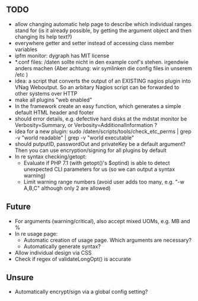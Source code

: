 
TODO
----

- allow changing automatic help page to describe which individual ranges stand for (is it already possible, by getting the argument object and then changing its help text?)
- everywhere getter and setter instead of accessing class member variables
- ipfm monitor: dygraph has MIT license
- *.conf files: /daten sollte nicht in den example conf's stehen. irgendwie anders machen (Aber achtung: wir symlinken die config files in unserem /etc )
- idea: a script that converts the output of an EXISTING nagios plugin into VNag Weboutput. So an arbitary Nagios script can be forwarded to other systems over HTTP
- make all plugins "web enabled"
- In the framework create an easy function, which generates a simple default HTML header and footer
- should error details, e.g. defective hard disks at the mdstat monitor be Verbosity=Summary, or Verbosity=AdditionalInformation ?
- idea for a new plugin: sudo /daten/scripts/tools/check_etc_perms | grep -v "world readable" | grep -v "world executable"
- should putputID, passwordOut and privateKey be a default argument? Then you can use encryption/signing for all plugins by default
- In re syntax checking/getopt:
  * Evaluate if PHP 7.1 (with getopt()'s $optind) is able to detect unexpected CLI parameters for us (so we can output a syntax warning)
  * Limit warning range numbers (avoid user adds too many, e.g. "-w A,B,C" although only 2 are allowed)

Future
------

- For arguments (warning/critical), also accept mixed UOMs, e.g. MB and %
- In re usage page:
  * Automatic creation of usage page. Which arguments are necessary?
  * Automatically generate syntax?
- Allow individual design via CSS
- Check if regex of validateLongOpt() is accurate

Unsure
------

- Automatically encrypt/sign via a global config setting?
